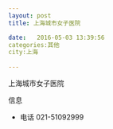 ```yaml
--- 
layout: post 
title: 上海城市女子医院

date:   2016-05-03 13:39:56 
categories:其他  
city:上海
  
--- 
```

   
上海城市女子医院

信息
 - 电话 021-51092999


